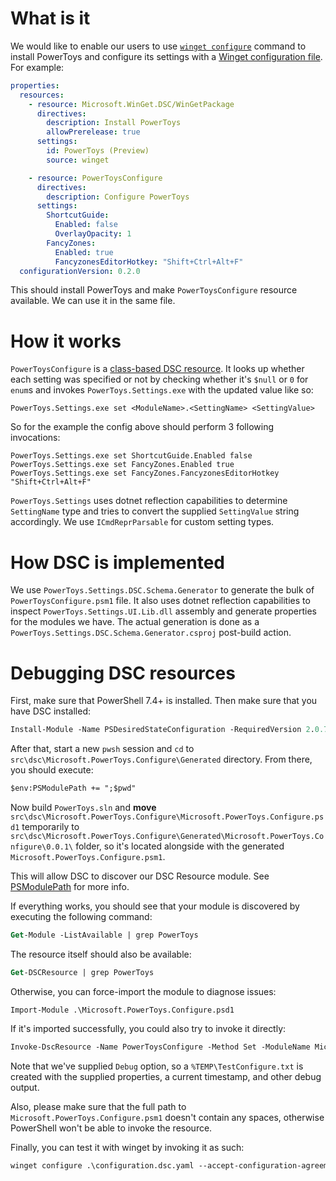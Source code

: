 # What is it

We would like to enable our users to use [`winget configure`](https://learn.microsoft.com/en-us/windows/package-manager/winget/configure) command to install PowerToys and configure its settings with a [Winget  configuration file](https://learn.microsoft.com/en-us/windows/package-manager/configuration/create). For example:

```yaml
properties:
  resources:
    - resource: Microsoft.WinGet.DSC/WinGetPackage
      directives:
        description: Install PowerToys
        allowPrerelease: true
      settings:
        id: PowerToys (Preview)
        source: winget

    - resource: PowerToysConfigure
      directives:
        description: Configure PowerToys
      settings:
        ShortcutGuide:
          Enabled: false
          OverlayOpacity: 1
        FancyZones:
          Enabled: true
          FancyzonesEditorHotkey: "Shift+Ctrl+Alt+F"
  configurationVersion: 0.2.0
```

This should install PowerToys and make `PowerToysConfigure` resource available. We can use it in the same file.

# How it works

`PowerToysConfigure` is a [class-based DSC resource](https://learn.microsoft.com/en-us/powershell/dsc/concepts/class-based-resources?view=dsc-2.0). It looks up whether each setting was specified or not by checking whether it's `$null` or `0` for `enum`s and invokes `PowerToys.Settings.exe` with the updated value like so:
```
PowerToys.Settings.exe set <ModuleName>.<SettingName> <SettingValue>
```

So for the example the config above should perform 3 following invocations:
```
PowerToys.Settings.exe set ShortcutGuide.Enabled false
PowerToys.Settings.exe set FancyZones.Enabled true
PowerToys.Settings.exe set FancyZones.FancyzonesEditorHotkey "Shift+Ctrl+Alt+F"
```

`PowerToys.Settings` uses dotnet reflection capabilities to determine `SettingName` type and tries to convert the supplied `SettingValue` string accordingly. We use `ICmdReprParsable` for custom setting types.


# How DSC is implemented

We use `PowerToys.Settings.DSC.Schema.Generator` to generate the bulk of `PowerToysConfigure.psm1` file. It also uses dotnet reflection capabilities to inspect `PowerToys.Settings.UI.Lib.dll` assembly and generate properties for the modules we have. The actual generation is done as a `PowerToys.Settings.DSC.Schema.Generator.csproj` post-build action.

# Debugging DSC resources

First, make sure that PowerShell 7.4+ is installed. Then make sure that you have DSC installed:

```ps
Install-Module -Name PSDesiredStateConfiguration -RequiredVersion 2.0.7
```

After that, start a new `pwsh` session and `cd` to `src\dsc\Microsoft.PowerToys.Configure\Generated` directory. From there, you should execute:
```ps
$env:PSModulePath += ";$pwd"
```

Now build `PowerToys.sln` and **move** `src\dsc\Microsoft.PowerToys.Configure\Microsoft.PowerToys.Configure.psd1` temporarily to `src\dsc\Microsoft.PowerToys.Configure\Generated\Microsoft.PowerToys.Configure\0.0.1\` folder, so it's located alongside with the generated `Microsoft.PowerToys.Configure.psm1`.

This will allow DSC to discover our DSC Resource module. See [PSModulePath](https://learn.microsoft.com/en-us/powershell/module/microsoft.powershell.core/about/about_psmodulepath?view=powershell-7.4#long-description) for more info.

If everything works, you should see that your module is discovered by executing the following command:

```ps
Get-Module -ListAvailable | grep PowerToys
```

The resource itself should also be available:
```ps
Get-DSCResource | grep PowerToys
```

Otherwise, you can force-import the module to diagnose issues:

```
Import-Module .\Microsoft.PowerToys.Configure.psd1 
```

If it's imported successfully, you could also try to invoke it directly:

```ps
Invoke-DscResource -Name PowerToysConfigure -Method Set -ModuleName Microsoft.PowerToys.Configure -Property @{ Debug = $true; Awake = @{ Enabled = $false; Mode = "TIMED"; IntervalMinutes = "10" } }
```

Note that we've supplied `Debug` option, so a `%TEMP\TestConfigure.txt` is created with the supplied properties, a current timestamp, and other debug output.

Also, please make sure that the full path to `Microsoft.PowerToys.Configure.psm1` doesn't contain any spaces, otherwise PowerShell won't be able to invoke the resource.

Finally, you can test it with winget by invoking it as such:

```ps
winget configure .\configuration.dsc.yaml --accept-configuration-agreements --disable-interactivity
```